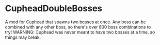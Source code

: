 # CupheadDoubleBosses
A mod for Cuphead that spawns two bosses at once. Any boss can be combined with any other boss, so there's over 800 boss combinations to try! WARNING: Cuphead was never meant to have two bosses at a time, so things may break.
